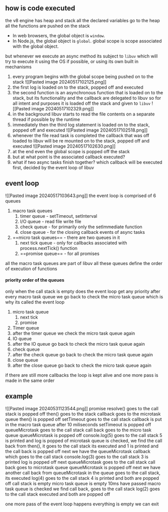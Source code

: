 ## how is code executed
the v8 engine has heap and stack 
all the declared variables go to the heap
all the functions are pushed on the stack
- In web browsers, the global object is `window`.
- In Node.js, the global object is `global`.
global scope is scope associated with the global object.

but whenever we execute an async method its subject to `libuv` which will try to execute it using the OS if possible, or using its own built in mechanisms

1. every program begins with the global scope being pushed on to the stack
![[Pasted image 20240517102125.png]]
2. the first log is loaded on to the stack, popped off and executed
3. the second function is an asynchronous function that is loaded on to the stack, but its functionality and the callback are delegated to libuv so for all intent and purposes it is loaded off the stack and given to `libuv`
![[Pasted image 20240517102329.png]]
4. in the background libuv starts to read the file contents on a separate thread if possible by the runtime
5. immediately then the third log statement is loaded on to the stack, popped off and executed
![[Pasted image 20240517102518.png]]
6. whenever the file read task is completed the callback that was off loaded to libuv will be re mounted on to the stack, popped off and executed
![[Pasted image 20240517102630.png]]
7. at the end even the global scope is popped off the stack
8. but at what point is the associated callback executed?
9. what if two async tasks finish together? which callback will be executed first, decided by the event loop of libuv

## event loop
![[Pasted image 20240517103643.png]]
the event loop is comprised of 6 queues
1. macro task queues
	1. timer queue - setTimeout, setInterval
	2. I/O queue - read file write file
	3. check queue - for primarily only the setImmediate function
	4. close queue -  for the closing callback events of async tasks
2. ==micro task queues== - there are two queues in it
	1. next tick queue - only for callbacks associated with process.nextTick() function
	2. ==promise queue== - for all promises

all the macro task queues are part of libuv
all these queues define the order of execution of functions
#### priority order of the queues
only when the call stack is empty does the event loop get any priority
after every macro task queue we go back to check the micro task queue which is why its called the event loop
1. micro task queue
	1. next tick
	2. promise
2. Timer queue
3. after the timer queue we check the micro task queue again
4.  IO queue
5. after the IO queue go back to check the micro task queue again
6. check queue
7. after the check queue go back to check the micro task queue again
8. close queue
9. after the close queue go back to check the micro task queue again

if there are still more callbacks the loop is kept alive and one more pass is made in the same order

## example
![[Pasted image 20240531123544.png]]
promise resolve() goes to the call stack is popped off
then() goes to the stack
	callback goes to the microtask queue
	then() is popped off
setTimeout goes to the call stack
	callback is put in the macro task queue after 10 miliseconds
	setTimeout is popped off
queueMicrotask goes to the call stack
	call back goes to the micro task queue
	queueMicrotask is popped off
console.log(5) goes to the call stack 5 is printed and log is popped of
microtask queue is checked, we find the call back from then(), it goes to the call stack its executed and 1 is printed and the call back is popped off
next we have the queueMicrotask callback which goes to the call stack
	console.log(3) goes to the call stack
		3 is printed
		log is popped off
	next queueMicrotask goes to the call stack
		call back goes to microtask queue
	queueMicrotask is popped off
next we have another call back from queueMicrotask in the queue
	goes to the call stack, its executed log(4) goes to the call stack 4 is printed and both are popped off
call stack is empty micro task queue is empty 
10ms have passed
macro task queue is checked we find call back, goes to the call stack
log(2) goes to the call stack executed and both are popped off

one more pass of the event loop happens
everything is empty we can exit